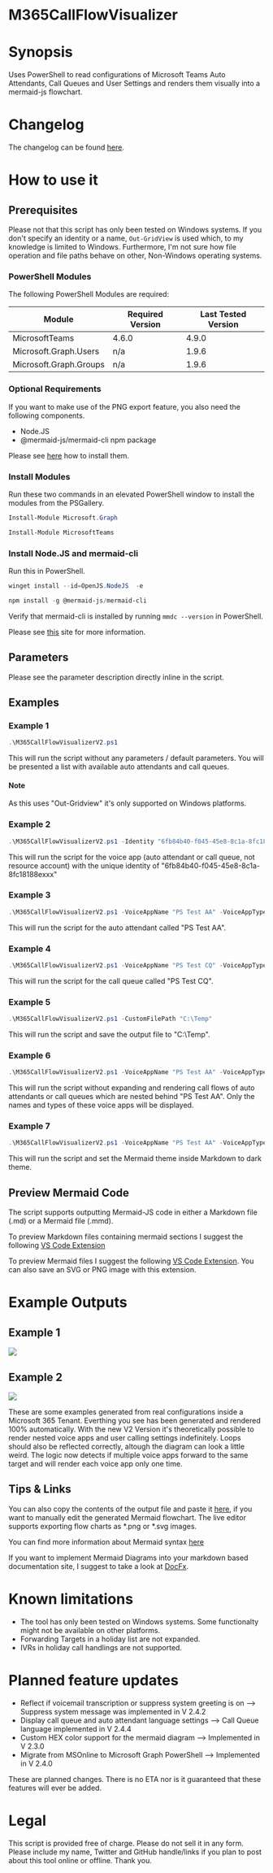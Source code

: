 # M365CallFlowVisualizer

# Synopsis
Uses PowerShell to read configurations of Microsoft Teams Auto Attendants, Call Queues and User Settings and renders them visually into a mermaid-js flowchart.

# Changelog

The changelog can be found [here](Changelog.md).

# How to use it

## Prerequisites

Please not that this script has only been tested on Windows systems. If you don't specify an identity or a name, `Out-GridView` is used which, to my knowledge is limited to Windows. Furthermore, I'm not sure how file operation and file paths behave on other, Non-Windows operating systems.

### PowerShell Modules

The following PowerShell Modules are required:

|Module|Required Version|Last Tested Version|
|---|---|---|
|MicrosoftTeams|4.6.0|4.9.0|
|Microsoft.Graph.Users|n/a|1.9.6|
|Microsoft.Graph.Groups|n/a|1.9.6|

### Optional Requirements

If you want to make use of the PNG export feature, you also need the following components.

- Node.JS
- @mermaid-js/mermaid-cli npm package

Please see [here](#install-nodejs-and-mermaid-cli) how to install them.

### Install Modules

Run these two commands in an elevated PowerShell window to install the modules from the PSGallery.

```PowerShell
Install-Module Microsoft.Graph 
```

```PowerShell
Install-Module MicrosoftTeams
```

### Install Node.JS and mermaid-cli

Run this in PowerShell.

```PowerShell
winget install --id=OpenJS.NodeJS  -e
```

```PowerShell
npm install -g @mermaid-js/mermaid-cli
```

Verify that mermaid-cli is installed by running `mmdc --version` in PowerShell.

Please see [this](https://github.com/mermaid-js/mermaid-cli#install-locally) site for more information.

## Parameters

Please see the parameter description directly inline in the script.

## Examples

### Example 1

```PowerShell
.\M365CallFlowVisualizerV2.ps1
```

This will run the script without any parameters / default parameters. You will be presented a list with available auto attendants and call queues.

<div class="notecard note">
<h4>Note</h4>
<p>As this uses "Out-Gridview" it's only supported on Windows platforms.</p>
</div>

### Example 2

```PowerShell
.\M365CallFlowVisualizerV2.ps1 -Identity "6fb84b40-f045-45e8-8c1a-8fc18188exxx"
```

This will run the script for the voice app (auto attendant or call queue, not resource account) with the unique identity of "6fb84b40-f045-45e8-8c1a-8fc18188exxx"

### Example 3

```PowerShell
.\M365CallFlowVisualizerV2.ps1 -VoiceAppName "PS Test AA" -VoiceAppType "Auto Attendant"
```

This will run the script for the auto attendant called "PS Test AA".

### Example 4

```PowerShell
.\M365CallFlowVisualizerV2.ps1 -VoiceAppName "PS Test CQ" -VoiceAppType "Call Queue"
```

This will run the script for the call queue called "PS Test CQ".

### Example 5

```PowerShell
.\M365CallFlowVisualizerV2.ps1 -CustomFilePath "C:\Temp"
```

This will run the script and save the output file to "C:\Temp".

### Example 6

```PowerShell
.\M365CallFlowVisualizerV2.ps1 -VoiceAppName "PS Test AA" -VoiceAppType "Auto Attendant" -DisplayNestedCallFlows $false
```

This will run the script without expanding and rendering call flows of auto attendants or call queues which are nested behind "PS Test AA". Only the names and types of these voice apps will be displayed.

### Example 7

```PowerShell
.\M365CallFlowVisualizerV2.ps1 -VoiceAppName "PS Test AA" -VoiceAppType "Auto Attendant" -Theme dark
```

This will run the script and set the Mermaid theme inside Markdown to dark theme.

## Preview Mermaid Code

The script supports outputting Mermaid-JS code in either a Markdown file (.md) or a Mermaid file (.mmd).

To preview Markdown files containing mermaid sections I suggest the following [VS Code Extension](https://marketplace.visualstudio.com/items?itemName=tomoyukim.vscode-mermaid-editor)

To preview Mermaid files I suggest the following [VS Code Extension](https://marketplace.visualstudio.com/items?itemName=tomoyukim.vscode-mermaid-editor). You can also save an SVG or PNG image with this extension.

# Example Outputs

## Example 1

![](/Examples/png/Support_Number_AA_CallFlow.png)

## Example 2

![](/Examples/png/Main_Number_AA_CallFlow.png)

These are some examples generated from real configurations inside a Microsoft 365 Tenant. Everthing you see has been generated and rendered 100% automatically. With the new V2 Version it's theoretically possible to render nested voice apps and user calling settings indefinitely. Loops should also be reflected correctly, altough the diagram can look a little weird. The logic now detects if multiple voice apps forward to the same target and will render each voice app only one time.

## Tips & Links

You can also copy the contents of the output file and paste it [here](https://mermaid-js.github.io/mermaid-live-editor), if you want to manually edit the generated Mermaid flowchart. The live editor supports exporting flow charts as *.png or *.svg images.

You can find more information about Mermaid syntax [here](https://mermaid-js.github.io/mermaid/#/)

If you want to implement Mermaid Diagrams into your markdown based documentation site, I suggest to take a look at [DocFx](https://dotnet.github.io/docfx/).

# Known limitations
- The tool has only been tested on Windows systems. Some functionalty might not be available on other platforms.
- Forwarding Targets in a holiday list are not expanded.
- IVRs in holiday call handlings are not supported.

# Planned feature updates
- Reflect if voicemail transcription or suppress system greeting is on --> Suppress system message was implemented in V 2.4.2
- Display call queue and auto attendant language settings --> Call Queue language implemented in V 2.4.4
- Custom HEX color support for the mermaid diagram --> Implemented in V 2.3.0
- Migrate from MSOnline to Microsoft Graph PowerShell --> Implemented in V 2.4.0

These are planned changes. There is no ETA nor is it guaranteed that these features will ever be added.

# Legal
This script is provided free of charge. Please do not sell it in any form. Please include my name, Twitter and GitHub handle/links if you plan to post about this tool online or offline. Thank you.

